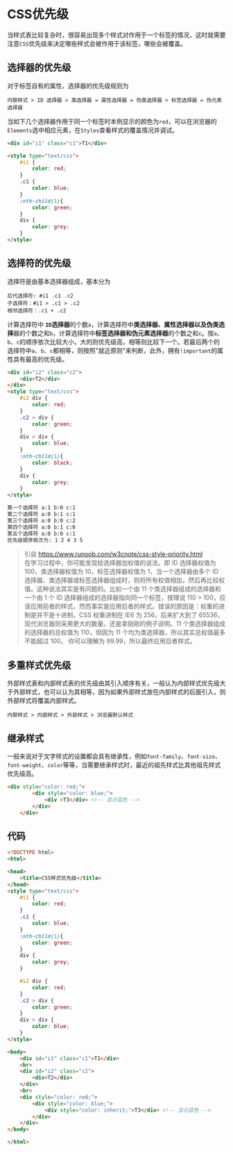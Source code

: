 # CSS优先级

当样式表比较复杂时，很容易出现多个样式对作用于一个标签的情况，这时就需要注意`CSS`优先级来决定哪些样式会被作用于该标签，哪些会被覆盖。

## 选择器的优先级
对于标签自有的属性，选择器的优先级规则为  

```
内联样式 > ID 选择器 > 类选择器 = 属性选择器 = 伪类选择器 > 标签选择器 = 伪元素选择器
```
当如下几个选择器作用于同一个标签时本例显示的颜色为`red`，可以在浏览器的`Elements`选中相应元素，在`Styles`查看样式的覆盖情况并调试。
```html
<div id="i1" class="c1">T1</div>

<style type="text/css">
    #i1 {
        color: red;
    }
    .c1 {
        color: blue;
    }
    :nth-child(1){
        color: green;
    }
    div {
        color: grey;
    }
</style>
```

## 选择符的优先级
选择符是由基本选择器组成，基本分为

```
后代选择符: #i1 .c1 .c2
子选择符：#i1 > .c1 > .c2
相邻选择符：.c1 + .c2
```
计算选择符中 **`ID`选择器**的个数`a`，计算选择符中**类选择器、属性选择器以及伪类选择**器的个数之和`b`，计算选择符中**标签选择器和伪元素选择器**的个数之和`c`。按`a`、`b`、`c`的顺序依次比较大小，大的则优先级高，相等则比较下一个。若最后两个的选择符中`a`、`b`、`c`都相等，则按照"就近原则"来判断，此外，拥有`!important`的属性具有最高的优先级。

```html
<div id="i2" class="c2">
    <div>T2</div>
</div>
<style type="text/css">
    #i2 div {
        color: red;
    }
    .c2 > div {
        color: green;
    }
    div > div {
        color: blue;
    }
    :nth-child(1){
        color: black;
    }
    div {
        color: grey;
    }
</style>

第一个选择符 a:1 b:0 c:1
第二个选择符 a:0 b:1 c:1
第三个选择符 a:0 b:0 c:2
第四个选择符 a:0 b:1 c:0
第五个选择符 a:0 b:0 c:1
优先级顺序依次为: 1 2 4 3 5
```

> 引自 https://www.runoob.com/w3cnote/css-style-priority.html  
> 在学习过程中，你可能发现给选择器加权值的说法，即 ID 选择器权值为 100，类选择器权值为 10，标签选择器权值为 1，当一个选择器由多个 ID 选择器、类选择器或标签选择器组成时，则将所有权值相加，然后再比较权值。这种说法其实是有问题的。比如一个由 11 个类选择器组成的选择器和一个由 1 个 ID 选择器组成的选择器指向同一个标签，按理说 110 > 100，应该应用前者的样式，然而事实是应用后者的样式。错误的原因是：权重的进制是并不是十进制，CSS 权重进制在 IE6 为 256，后来扩大到了 65536，现代浏览器则采用更大的数量。还是拿刚刚的例子说明。11 个类选择器组成的选择器的总权值为 110，但因为 11 个均为类选择器，所以其实总权值最多不能超过 100， 你可以理解为 99.99，所以最终应用后者样式。

## 多重样式优先级
外部样式表和内部样式表的优先级由其引入顺序有关，一般认为内部样式优先级大于外部样式，也可以认为其相等，因为如果外部样式放在内部样式的后面引入，则外部样式将覆盖内部样式。

```
内联样式 > 内部样式 > 外部样式 > 浏览器默认样式
```

## 继承样式
一般来说对于文字样式的设置都会具有继承性，例如`font-family`、`font-size`、`font-weight`、`color`等等，当需要继承样式时，最近的祖先样式比其他祖先样式优先级高。

```html
<div style="color: red;">
        <div style="color: blue;">
            <div >T3</div> <!-- 显示蓝色 -->
        </div>
    </div>
```

## 代码

```html
<!DOCTYPE html>
<html>

<head>
    <title>CSS样式优先级</title>
</head>
<style type="text/css">
    #i1 {
        color: red;
    }
    .c1 {
        color: blue;
    }
    :nth-child(1){
        color: green;
    }
    div {
        color: grey;
    }

    #i2 div {
        color: red;
    }
    .c2 > div {
        color: green;
    }
    div > div {
        color: blue;
    }
</style>

<body>
    <div id="i1" class="c1">T1</div>
    <br>
    <div id="i2" class="c2">
        <div>T2</div>
    </div>
    <br>
    <div style="color: red;">
        <div style="color: blue;">
            <div style="color: inherit;">T3</div> <!-- 显示蓝色 -->
        </div>
    </div>
</body>

</html>
```
